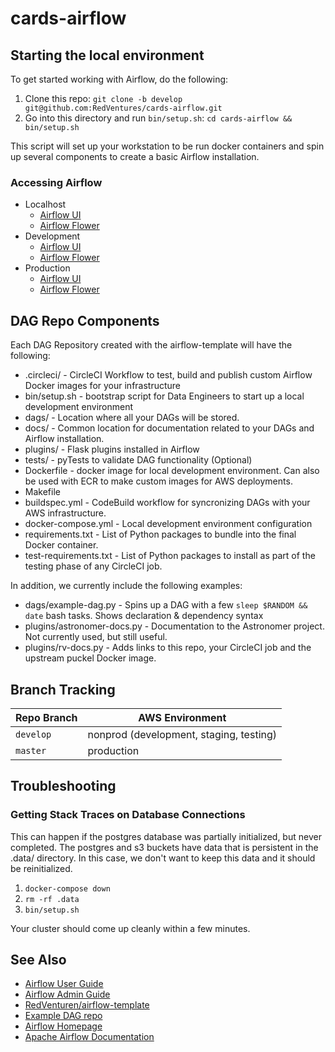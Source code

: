 # cards-airflow

## Starting the local environment

To get started working with Airflow, do the following:

1. Clone this repo: `git clone -b develop git@github.com:RedVentures/cards-airflow.git`
2. Go into this directory and run `bin/setup.sh`: `cd cards-airflow && bin/setup.sh`

This script will set up your workstation to be run docker containers and spin up several components to create a basic
Airflow installation.

### Accessing Airflow

* Localhost
  * [Airflow UI](http://localhost:8080)
  * [Airflow Flower](http://localhost:5555)
* Development
  * [Airflow UI](https://app.airflow-development.cards-nonprod.rvapps.io)
  * [Airflow Flower](https://flower-development.airflow.cards-nonprod.rvapps.io)
* Production
  * [Airflow UI](https://app.airflow.cards-nonprod.rvapps.io)
  * [Airflow Flower](https://flower.airflow.cards-nonprod.rvapps.io)

## DAG Repo Components

Each DAG Repository created with the airflow-template will have the following:

* .circleci/ - CircleCI Workflow to test, build and publish custom Airflow Docker images for your infrastructure
* bin/setup.sh - bootstrap script for Data Engineers to start up a local development environment
* dags/ - Location where all your DAGs will be stored.
* docs/ - Common location for documentation related to your DAGs and Airflow installation.
* plugins/ - Flask plugins installed in Airflow
* tests/ - pyTests to validate DAG functionality (Optional)
* Dockerfile - docker image for local development environment. Can also be used with ECR to make custom images for AWS deployments.
* Makefile
* buildspec.yml - CodeBuild workflow for syncronizing DAGs with your AWS infrastructure.
* docker-compose.yml - Local development environment configuration
* requirements.txt - List of Python packages to bundle into the final Docker container.
* test-requirements.txt - List of Python packages to install as part of the testing phase of any CircleCI job.

In addition, we currently include the following examples:
* dags/example-dag.py - Spins up a DAG with a few `sleep $RANDOM && date` bash tasks. Shows declaration & dependency 
  syntax
* plugins/astronomer-docs.py - Documentation to the Astronomer project. Not currently used, but still useful.
* plugins/rv-docs.py - Adds links to this repo, your CircleCI job and the upstream puckel Docker image. 

## Branch Tracking

| Repo Branch | AWS Environment                         |
| ----------- | --------------------------------------- |
| `develop`   | nonprod (development, staging, testing) |
| `master`    | production                              |

## Troubleshooting

### Getting Stack Traces on Database Connections

This can happen if the postgres database was partially initialized, but never completed. The postgres and s3 buckets
have data that is persistent in the .data/ directory. In this case, we don't want to keep this data and it should be 
reinitialized.

1. `docker-compose down`
2. `rm -rf .data`
3. `bin/setup.sh`

Your cluster should come up cleanly within a few minutes.

## See Also

* [Airflow User Guide](https://cdm.rvdocs.io/docs/user-guide/user_guide.html)
* [Airflow Admin Guide](https://cdm.rvdocs.io/docs/user-guide/admin_guide.html)
* [RedVenturen/airflow-template](https://github.com/RedVentures/airflow-template)
* [Example DAG repo](https://github.com/RedVentures/airflow-dag-test/tree/develop)
* [Airflow Homepage](https://airflow.apache.org/)
* [Apache Airflow Documentation](https://airflow.apache.org/docs/stable/)

